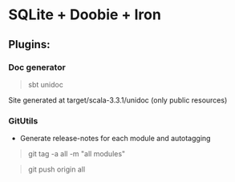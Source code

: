 
# SQLite + Doobie + Iron

## Plugins:

### Doc generator
> sbt unidoc
> 
Site generated at target/scala-3.3.1/unidoc (only public resources)

### GitUtils
* Generate release-notes for each module and autotagging
> git tag -a all -m "all modules"                            
  
> git push origin all  